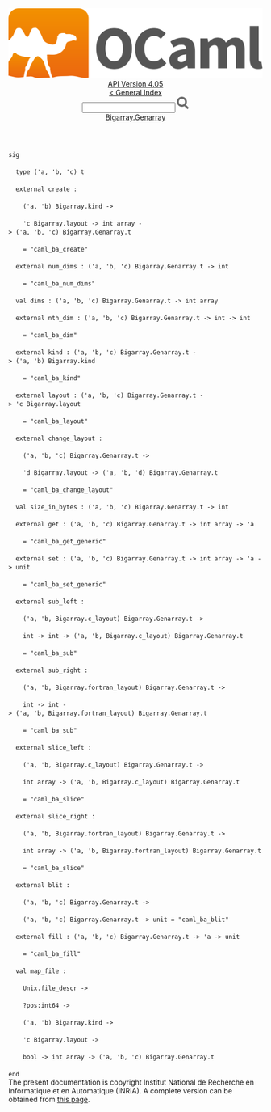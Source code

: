 <!-- ((! set title API !)) ((! set documentation !)) ((! set api !)) ((! set nobreadcrumb !)) -->
<div class="api"><header><nav class="toc brand"><a class="brand" href="https://ocaml.org/"><img src="colour-logo-gray.svg" class="svg" alt="OCaml"></a></nav><nav class="toc"><div class="toc_version"><a href="/docs" id="version-select">API Version 4.05</a></div><a href="index.html">&lt; General Index</a><div class="api_search"><input type="text" name="apisearch" id="api_search" oninput="mySearch(false);" onkeypress="this.oninput();" onclick="this.oninput();" onpaste="this.oninput();">
<img src="search_icon.svg" alt="Search" class="svg" onclick="mySearch(false)"></div>
<div id="search_results"></div><div class="toc_title"><a href="Bigarray.Genarray.html">Bigarray.Genarray</a></div><ul></ul></nav></header>
<code class="code"><span class="keyword">sig</span><br>
&nbsp;&nbsp;<span class="keyword">type</span>&nbsp;(<span class="keywordsign">'</span>a,&nbsp;<span class="keywordsign">'</span>b,&nbsp;<span class="keywordsign">'</span>c)&nbsp;t<br>
&nbsp;&nbsp;<span class="keyword">external</span>&nbsp;create&nbsp;:<br>
&nbsp;&nbsp;&nbsp;&nbsp;(<span class="keywordsign">'</span>a,&nbsp;<span class="keywordsign">'</span>b)&nbsp;<span class="constructor">Bigarray</span>.kind&nbsp;<span class="keywordsign">-&gt;</span><br>
&nbsp;&nbsp;&nbsp;&nbsp;<span class="keywordsign">'</span>c&nbsp;<span class="constructor">Bigarray</span>.layout&nbsp;<span class="keywordsign">-&gt;</span>&nbsp;int&nbsp;array&nbsp;<span class="keywordsign">-&gt;</span>&nbsp;(<span class="keywordsign">'</span>a,&nbsp;<span class="keywordsign">'</span>b,&nbsp;<span class="keywordsign">'</span>c)&nbsp;<span class="constructor">Bigarray</span>.<span class="constructor">Genarray</span>.t<br>
&nbsp;&nbsp;&nbsp;&nbsp;=&nbsp;<span class="string">"caml_ba_create"</span><br>
&nbsp;&nbsp;<span class="keyword">external</span>&nbsp;num_dims&nbsp;:&nbsp;(<span class="keywordsign">'</span>a,&nbsp;<span class="keywordsign">'</span>b,&nbsp;<span class="keywordsign">'</span>c)&nbsp;<span class="constructor">Bigarray</span>.<span class="constructor">Genarray</span>.t&nbsp;<span class="keywordsign">-&gt;</span>&nbsp;int<br>
&nbsp;&nbsp;&nbsp;&nbsp;=&nbsp;<span class="string">"caml_ba_num_dims"</span><br>
&nbsp;&nbsp;<span class="keyword">val</span>&nbsp;dims&nbsp;:&nbsp;(<span class="keywordsign">'</span>a,&nbsp;<span class="keywordsign">'</span>b,&nbsp;<span class="keywordsign">'</span>c)&nbsp;<span class="constructor">Bigarray</span>.<span class="constructor">Genarray</span>.t&nbsp;<span class="keywordsign">-&gt;</span>&nbsp;int&nbsp;array<br>
&nbsp;&nbsp;<span class="keyword">external</span>&nbsp;nth_dim&nbsp;:&nbsp;(<span class="keywordsign">'</span>a,&nbsp;<span class="keywordsign">'</span>b,&nbsp;<span class="keywordsign">'</span>c)&nbsp;<span class="constructor">Bigarray</span>.<span class="constructor">Genarray</span>.t&nbsp;<span class="keywordsign">-&gt;</span>&nbsp;int&nbsp;<span class="keywordsign">-&gt;</span>&nbsp;int<br>
&nbsp;&nbsp;&nbsp;&nbsp;=&nbsp;<span class="string">"caml_ba_dim"</span><br>
&nbsp;&nbsp;<span class="keyword">external</span>&nbsp;kind&nbsp;:&nbsp;(<span class="keywordsign">'</span>a,&nbsp;<span class="keywordsign">'</span>b,&nbsp;<span class="keywordsign">'</span>c)&nbsp;<span class="constructor">Bigarray</span>.<span class="constructor">Genarray</span>.t&nbsp;<span class="keywordsign">-&gt;</span>&nbsp;(<span class="keywordsign">'</span>a,&nbsp;<span class="keywordsign">'</span>b)&nbsp;<span class="constructor">Bigarray</span>.kind<br>
&nbsp;&nbsp;&nbsp;&nbsp;=&nbsp;<span class="string">"caml_ba_kind"</span><br>
&nbsp;&nbsp;<span class="keyword">external</span>&nbsp;layout&nbsp;:&nbsp;(<span class="keywordsign">'</span>a,&nbsp;<span class="keywordsign">'</span>b,&nbsp;<span class="keywordsign">'</span>c)&nbsp;<span class="constructor">Bigarray</span>.<span class="constructor">Genarray</span>.t&nbsp;<span class="keywordsign">-&gt;</span>&nbsp;<span class="keywordsign">'</span>c&nbsp;<span class="constructor">Bigarray</span>.layout<br>
&nbsp;&nbsp;&nbsp;&nbsp;=&nbsp;<span class="string">"caml_ba_layout"</span><br>
&nbsp;&nbsp;<span class="keyword">external</span>&nbsp;change_layout&nbsp;:<br>
&nbsp;&nbsp;&nbsp;&nbsp;(<span class="keywordsign">'</span>a,&nbsp;<span class="keywordsign">'</span>b,&nbsp;<span class="keywordsign">'</span>c)&nbsp;<span class="constructor">Bigarray</span>.<span class="constructor">Genarray</span>.t&nbsp;<span class="keywordsign">-&gt;</span><br>
&nbsp;&nbsp;&nbsp;&nbsp;<span class="keywordsign">'</span>d&nbsp;<span class="constructor">Bigarray</span>.layout&nbsp;<span class="keywordsign">-&gt;</span>&nbsp;(<span class="keywordsign">'</span>a,&nbsp;<span class="keywordsign">'</span>b,&nbsp;<span class="keywordsign">'</span>d)&nbsp;<span class="constructor">Bigarray</span>.<span class="constructor">Genarray</span>.t<br>
&nbsp;&nbsp;&nbsp;&nbsp;=&nbsp;<span class="string">"caml_ba_change_layout"</span><br>
&nbsp;&nbsp;<span class="keyword">val</span>&nbsp;size_in_bytes&nbsp;:&nbsp;(<span class="keywordsign">'</span>a,&nbsp;<span class="keywordsign">'</span>b,&nbsp;<span class="keywordsign">'</span>c)&nbsp;<span class="constructor">Bigarray</span>.<span class="constructor">Genarray</span>.t&nbsp;<span class="keywordsign">-&gt;</span>&nbsp;int<br>
&nbsp;&nbsp;<span class="keyword">external</span>&nbsp;get&nbsp;:&nbsp;(<span class="keywordsign">'</span>a,&nbsp;<span class="keywordsign">'</span>b,&nbsp;<span class="keywordsign">'</span>c)&nbsp;<span class="constructor">Bigarray</span>.<span class="constructor">Genarray</span>.t&nbsp;<span class="keywordsign">-&gt;</span>&nbsp;int&nbsp;array&nbsp;<span class="keywordsign">-&gt;</span>&nbsp;<span class="keywordsign">'</span>a<br>
&nbsp;&nbsp;&nbsp;&nbsp;=&nbsp;<span class="string">"caml_ba_get_generic"</span><br>
&nbsp;&nbsp;<span class="keyword">external</span>&nbsp;set&nbsp;:&nbsp;(<span class="keywordsign">'</span>a,&nbsp;<span class="keywordsign">'</span>b,&nbsp;<span class="keywordsign">'</span>c)&nbsp;<span class="constructor">Bigarray</span>.<span class="constructor">Genarray</span>.t&nbsp;<span class="keywordsign">-&gt;</span>&nbsp;int&nbsp;array&nbsp;<span class="keywordsign">-&gt;</span>&nbsp;<span class="keywordsign">'</span>a&nbsp;<span class="keywordsign">-&gt;</span>&nbsp;unit<br>
&nbsp;&nbsp;&nbsp;&nbsp;=&nbsp;<span class="string">"caml_ba_set_generic"</span><br>
&nbsp;&nbsp;<span class="keyword">external</span>&nbsp;sub_left&nbsp;:<br>
&nbsp;&nbsp;&nbsp;&nbsp;(<span class="keywordsign">'</span>a,&nbsp;<span class="keywordsign">'</span>b,&nbsp;<span class="constructor">Bigarray</span>.c_layout)&nbsp;<span class="constructor">Bigarray</span>.<span class="constructor">Genarray</span>.t&nbsp;<span class="keywordsign">-&gt;</span><br>
&nbsp;&nbsp;&nbsp;&nbsp;int&nbsp;<span class="keywordsign">-&gt;</span>&nbsp;int&nbsp;<span class="keywordsign">-&gt;</span>&nbsp;(<span class="keywordsign">'</span>a,&nbsp;<span class="keywordsign">'</span>b,&nbsp;<span class="constructor">Bigarray</span>.c_layout)&nbsp;<span class="constructor">Bigarray</span>.<span class="constructor">Genarray</span>.t<br>
&nbsp;&nbsp;&nbsp;&nbsp;=&nbsp;<span class="string">"caml_ba_sub"</span><br>
&nbsp;&nbsp;<span class="keyword">external</span>&nbsp;sub_right&nbsp;:<br>
&nbsp;&nbsp;&nbsp;&nbsp;(<span class="keywordsign">'</span>a,&nbsp;<span class="keywordsign">'</span>b,&nbsp;<span class="constructor">Bigarray</span>.fortran_layout)&nbsp;<span class="constructor">Bigarray</span>.<span class="constructor">Genarray</span>.t&nbsp;<span class="keywordsign">-&gt;</span><br>
&nbsp;&nbsp;&nbsp;&nbsp;int&nbsp;<span class="keywordsign">-&gt;</span>&nbsp;int&nbsp;<span class="keywordsign">-&gt;</span>&nbsp;(<span class="keywordsign">'</span>a,&nbsp;<span class="keywordsign">'</span>b,&nbsp;<span class="constructor">Bigarray</span>.fortran_layout)&nbsp;<span class="constructor">Bigarray</span>.<span class="constructor">Genarray</span>.t<br>
&nbsp;&nbsp;&nbsp;&nbsp;=&nbsp;<span class="string">"caml_ba_sub"</span><br>
&nbsp;&nbsp;<span class="keyword">external</span>&nbsp;slice_left&nbsp;:<br>
&nbsp;&nbsp;&nbsp;&nbsp;(<span class="keywordsign">'</span>a,&nbsp;<span class="keywordsign">'</span>b,&nbsp;<span class="constructor">Bigarray</span>.c_layout)&nbsp;<span class="constructor">Bigarray</span>.<span class="constructor">Genarray</span>.t&nbsp;<span class="keywordsign">-&gt;</span><br>
&nbsp;&nbsp;&nbsp;&nbsp;int&nbsp;array&nbsp;<span class="keywordsign">-&gt;</span>&nbsp;(<span class="keywordsign">'</span>a,&nbsp;<span class="keywordsign">'</span>b,&nbsp;<span class="constructor">Bigarray</span>.c_layout)&nbsp;<span class="constructor">Bigarray</span>.<span class="constructor">Genarray</span>.t<br>
&nbsp;&nbsp;&nbsp;&nbsp;=&nbsp;<span class="string">"caml_ba_slice"</span><br>
&nbsp;&nbsp;<span class="keyword">external</span>&nbsp;slice_right&nbsp;:<br>
&nbsp;&nbsp;&nbsp;&nbsp;(<span class="keywordsign">'</span>a,&nbsp;<span class="keywordsign">'</span>b,&nbsp;<span class="constructor">Bigarray</span>.fortran_layout)&nbsp;<span class="constructor">Bigarray</span>.<span class="constructor">Genarray</span>.t&nbsp;<span class="keywordsign">-&gt;</span><br>
&nbsp;&nbsp;&nbsp;&nbsp;int&nbsp;array&nbsp;<span class="keywordsign">-&gt;</span>&nbsp;(<span class="keywordsign">'</span>a,&nbsp;<span class="keywordsign">'</span>b,&nbsp;<span class="constructor">Bigarray</span>.fortran_layout)&nbsp;<span class="constructor">Bigarray</span>.<span class="constructor">Genarray</span>.t<br>
&nbsp;&nbsp;&nbsp;&nbsp;=&nbsp;<span class="string">"caml_ba_slice"</span><br>
&nbsp;&nbsp;<span class="keyword">external</span>&nbsp;blit&nbsp;:<br>
&nbsp;&nbsp;&nbsp;&nbsp;(<span class="keywordsign">'</span>a,&nbsp;<span class="keywordsign">'</span>b,&nbsp;<span class="keywordsign">'</span>c)&nbsp;<span class="constructor">Bigarray</span>.<span class="constructor">Genarray</span>.t&nbsp;<span class="keywordsign">-&gt;</span><br>
&nbsp;&nbsp;&nbsp;&nbsp;(<span class="keywordsign">'</span>a,&nbsp;<span class="keywordsign">'</span>b,&nbsp;<span class="keywordsign">'</span>c)&nbsp;<span class="constructor">Bigarray</span>.<span class="constructor">Genarray</span>.t&nbsp;<span class="keywordsign">-&gt;</span>&nbsp;unit&nbsp;=&nbsp;<span class="string">"caml_ba_blit"</span><br>
&nbsp;&nbsp;<span class="keyword">external</span>&nbsp;fill&nbsp;:&nbsp;(<span class="keywordsign">'</span>a,&nbsp;<span class="keywordsign">'</span>b,&nbsp;<span class="keywordsign">'</span>c)&nbsp;<span class="constructor">Bigarray</span>.<span class="constructor">Genarray</span>.t&nbsp;<span class="keywordsign">-&gt;</span>&nbsp;<span class="keywordsign">'</span>a&nbsp;<span class="keywordsign">-&gt;</span>&nbsp;unit<br>
&nbsp;&nbsp;&nbsp;&nbsp;=&nbsp;<span class="string">"caml_ba_fill"</span><br>
&nbsp;&nbsp;<span class="keyword">val</span>&nbsp;map_file&nbsp;:<br>
&nbsp;&nbsp;&nbsp;&nbsp;<span class="constructor">Unix</span>.file_descr&nbsp;<span class="keywordsign">-&gt;</span><br>
&nbsp;&nbsp;&nbsp;&nbsp;?pos:int64&nbsp;<span class="keywordsign">-&gt;</span><br>
&nbsp;&nbsp;&nbsp;&nbsp;(<span class="keywordsign">'</span>a,&nbsp;<span class="keywordsign">'</span>b)&nbsp;<span class="constructor">Bigarray</span>.kind&nbsp;<span class="keywordsign">-&gt;</span><br>
&nbsp;&nbsp;&nbsp;&nbsp;<span class="keywordsign">'</span>c&nbsp;<span class="constructor">Bigarray</span>.layout&nbsp;<span class="keywordsign">-&gt;</span><br>
&nbsp;&nbsp;&nbsp;&nbsp;bool&nbsp;<span class="keywordsign">-&gt;</span>&nbsp;int&nbsp;array&nbsp;<span class="keywordsign">-&gt;</span>&nbsp;(<span class="keywordsign">'</span>a,&nbsp;<span class="keywordsign">'</span>b,&nbsp;<span class="keywordsign">'</span>c)&nbsp;<span class="constructor">Bigarray</span>.<span class="constructor">Genarray</span>.t<br>
<span class="keyword">end</span></code><div class="copyright">The present documentation is copyright Institut National de Recherche en Informatique et en Automatique (INRIA). A complete version can be obtained from <a href="http://caml.inria.fr/pub/docs/manual-ocaml/">this page</a>.</div></div>
